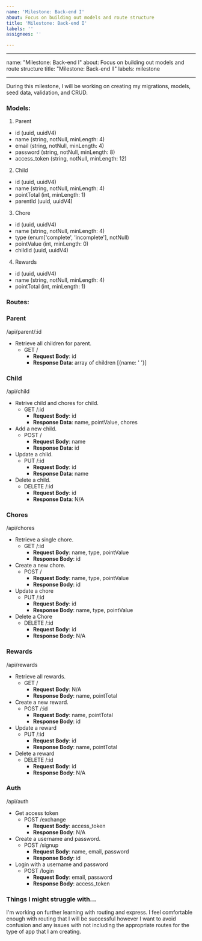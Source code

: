 ```yaml
---
name: 'Milestone: Back-end I'
about: Focus on building out models and route structure
title: 'Milestone: Back-end I'
labels: ''
assignees: ''

---
```


---

name: "Milestone: Back-end I"
about: Focus on building out models and route structure
title: "Milestone: Back-end II"
labels: milestone

---

During this milestone, I will be working on creating my migrations, models, seed data, validation, and CRUD.

###  Models:

1. Parent
  - id (uuid, uuidV4)
  - name (string, notNull, minLength: 4)
  - email (string, notNull, minLength: 4)
  - password (string, notNull, minLength: 8)
  - access_token (string, notNull, minLength: 12)
2. Child
  - id (uuid, uuidV4)
  - name (string, notNull, minLength: 4)
  - pointTotal (int, minLength: 1)
  - parentId (uuid, uuidV4)
3. Chore
  - id (uuid, uuidV4)
  - name (string, notNull, minLength: 4)
  - type (enum['complete', 'incomplete'], notNull)
  - pointValue (int, minLength: 0)
  - childId (uuid, uuidV4)
4. Rewards
  - id (uuid, uuidV4)
  - name (string, notNull, minLength: 4)
  - pointTotal (int, minLength: 1)

### Routes:
### Parent
/api/parent/:id
- Retrieve all children for parent.
  - GET /
    - **Request Body**: id
    - **Response Data**: array of children [{name: ' '}]

### Child
/api/child
- Retrive child and chores for child.
  - GET /:id
    - **Request Body**: id
    - **Response Data**: name, pointValue, chores
- Add a new child.
  - POST /
    - **Request Body**: name
    - **Response Data**: id
- Update a child.
  - PUT /:id
    - **Request Body**: id
    - **Response Data**: name
- Delete a child.
  - DELETE /:id
    - **Request Body**: id
    - **Response Data**: N/A
    
### Chores
/api/chores
- Retrieve a single chore.
  - GET /:id
    - **Request Body**: name, type, pointValue
    - **Response Body**: id
- Create a new chore.
  - POST /
    - **Request Body**: name, type, pointValue
    - **Response Body**: id
- Update a chore
  - PUT /:id
    - **Request Body**: id
    - **Response Body**: name, type, pointValue
- Delete a Chore
  - DELETE /:id
    - **Request Body**: id
    - **Response Body**: N/A

### Rewards
/api/rewards
- Retrieve all rewards.
  - GET /
    - **Request Body**: N/A
    - **Response Body**: name, pointTotal
- Create a new reward.
  - POST /:id
    - **Request Body**: name, pointTotal
    - **Response Body**: id
- Update a reward
  - PUT /:id
    - **Request Body**: id
    - **Response Body**: name, pointTotal
- Delete a reward
  - DELETE /:id
    - **Request Body**: id
    - **Response Body**: N/A
    
### Auth
/api/auth
- Get access token
  - POST /exchange
    - **Request Body**: access_token
    - **Response Body**: N/A
- Create a username and password.
  - POST /signup
    - **Request Body**: name, email, password
    - **Response Body**: id
- Login with a username and password
  - POST /login
    - **Request Body**: email, password
    - **Response Body**: access_token

### Things I might struggle with...
I'm working on further learning with routing and express. I feel comfortable enough with routing that I will be successful however I want to avoid confusion and any issues with not including the appropriate routes for the type of app that I am creating.

